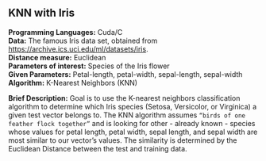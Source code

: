## KNN with Iris

**Programming Languages:** Cuda/C  
**Data:** The famous Iris data set, obtained from https://archive.ics.uci.edu/ml/datasets/iris.  
**Distance measure:** Euclidean  
**Parameters of interest:** Species of the Iris flower  
**Given Parameters:** Petal-length, petal-width, sepal-length, sepal-width  
**Algorithm:** K-Nearest Neighbors (KNN)  

**Brief Description:** Goal is to use the K-nearest neighbors classification algorithm to determine which Iris species (Setosa, Versicolor, or Virginica) a given test
vector belongs to. The KNN algorithm assumes `“birds of one feather flock together”` and is looking for other - already known - species whose values for petal length, petal
width, sepal length, and sepal width are most similar to our vector’s values. The similarity is determined
by the Euclidean Distance between the test and training data.

